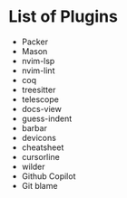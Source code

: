 # List of Plugins
- Packer
- Mason
- nvim-lsp
- nvim-lint
- coq
- treesitter
- telescope
- docs-view
- guess-indent
- barbar
- devicons
- cheatsheet
- cursorline
- wilder
- Github Copilot
- Git blame
